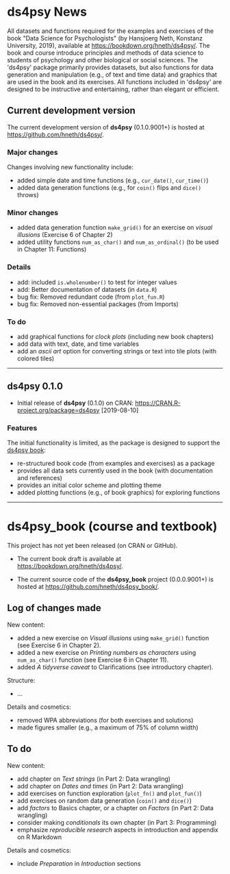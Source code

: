 
# ds4psy News

<!-- Description: --> 

All datasets and functions required for the examples and exercises of the book "Data Science for Psychologists" (by Hansjoerg Neth, Konstanz University, 2019), available at <https://bookdown.org/hneth/ds4psy/>. The book and course introduce principles and methods of data science to students of psychology and other biological or social sciences. The 'ds4psy' package primarily provides datasets, but also functions for data generation and manipulation (e.g., of text and time data) and graphics that are used in the book and its exercises. All functions included in 'ds4psy' are designed to be instructive and entertaining, rather than elegant or efficient.

## Current development version

The current development version of **ds4psy** (0.1.0.9001+) is hosted at <https://github.com/hneth/ds4psy/>. 

### Major changes 

Changes involving new functionality include:

- added simple date and time functions (e.g., `cur_date()`, `cur_time()`)  
- added data generation functions (e.g., for `coin()` flips and `dice()` throws)

### Minor changes

- added data generation function `make_grid()` for an exercise on _visual illusions_ (Exercise 6 of Chapter 2)  
- added utility functions `num_as_char()` and `num_as_ordinal()` (to be used in Chapter 11: Functions)  

### Details 

- add: included `is.wholenumber()` to test for integer values 
- add: Better documentation of datasets (in `data.R`)  
- bug fix: Removed redundant code (from `plot_fun.R`)    
- bug fix: Removed non-essential packages (from Imports)  

### To do

- add graphical functions for _clock plots_ (including new book chapters)  
- add data with text, date, and time variables  
- add an _ascii art_ option for converting strings or text into tile plots (with colored tiles)  

-------- 

## ds4psy 0.1.0

- Initial release of **ds4psy** (0.1.0) on CRAN: <https://CRAN.R-project.org/package=ds4psy> [2019-08-10] 

### Features

The initial functionality is limited, as the package is designed to support the [ds4psy book](https://bookdown.org/hneth/ds4psy/): 

- re-structured book code (from examples and exercises) as a package
- provides all data sets currently used in the book (with documentation and references)
- provides an initial color scheme and plotting theme
- added plotting functions (e.g., of book graphics) for exploring functions 

---------- 

# ds4psy_book (course and textbook)

This project has not yet been released (on CRAN or GitHub). 

- The current book draft is available at <https://bookdown.org/hneth/ds4psy/>. 

- The current source code of the **ds4psy_book** project (0.0.0.9001+) is hosted at <https://github.com/hneth/ds4psy_book/>. 


## Log of changes made 

New content: 

- added a new exercise on _Visual illusions_ using `make_grid()` function (see Exercise 6 in Chapter 2).  
- added a new exercise on _Printing numbers as characters_ using `num_as_char()` function (see Exercise 6 in Chapter 11).  
- added _A tidyverse caveat_ to Clarifications (see introductory chapter). 

Structure:

- ... 

Details and cosmetics:

- removed WPA abbreviations (for both exercises and solutions)
- made figures smaller (e.g., a maximum of 75% of column width)


## To do

New content: 

- add chapter on _Text strings_ (in Part 2: Data wrangling)
- add chapter on _Dates and times_ (in Part 2: Data wrangling)
- add exercises on function exploration (`plot_fn()` and `plot_fun()`)   
- add exercises on random data generation (`coin()` and `dice()`)  
- add _factors_ to Basics chapter, or a chapter on _Factors_ (in Part 2: Data wrangling) 
- consider making _conditionals_ its own chapter (in Part 3: Programming) 
- emphasize _reproducible research_ aspects in introduction and appendix on R Markdown

Details and cosmetics:

- include _Preparation_ in _Introduction_ sections

<!-- eof. -->
